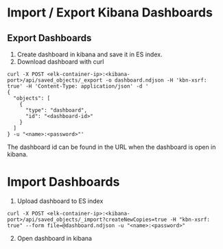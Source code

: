# Import / Export Kibana Dashboards


## Export Dashboards

1. Create dashboard in kibana and save it in ES index.
2. Download dashboard with curl
```shell
curl -X POST <elk-container-ip>:<kibana-port>/api/saved_objects/_export -o dashboard.ndjson -H 'kbn-xsrf: true' -H 'Content-Type: application/json' -d '
{
  "objects": [
    {
      "type": "dashboard",
      "id": "<dashboard-id>"
    }
  ]
} -u "<name>:<password>"'
```
The dashboard id can be found in the URL when the dashboard is open in kibana.

# Import Dashboards

1. Upload dashboard to ES index
```shell
curl -X POST <elk-container-ip>:<kibana-port>/api/saved_objects/_import?createNewCopies=true -H "kbn-xsrf: true" --form file=@dashboard.ndjson -u "<name>:<password>"
```
2. Open dashboard in kibana

